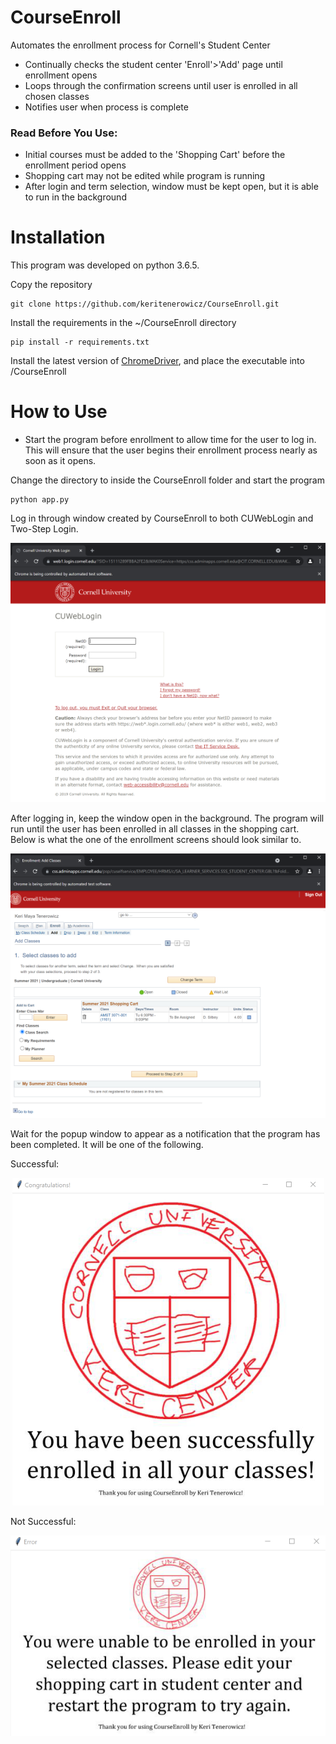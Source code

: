 # CourseEnroll
Automates the enrollment process for Cornell's Student Center
- Continually checks the student center 'Enroll'>'Add' page until enrollment opens
- Loops through the confirmation screens until user is enrolled in all chosen classes
- Notifies user when process is complete

### Read Before You Use:
- Initial courses must be added to the 'Shopping Cart' before the enrollment period opens
- Shopping cart may not be edited while program is running
- After login and term selection, window must be kept open, but it is able to run in the background

# Installation
This program was developed on python 3.6.5.

Copy the repository
```
git clone https://github.com/keritenerowicz/CourseEnroll.git
```

Install the requirements in the ~/CourseEnroll directory
```
pip install -r requirements.txt
```

Install the latest version of [ChromeDriver](https://sites.google.com/a/chromium.org/chromedriver/), and place the executable into /CourseEnroll

# How to Use
- Start the program before enrollment to allow time for the user to log in. This will ensure that the user begins their enrollment process nearly as soon as it opens.

Change the directory to inside the CourseEnroll folder and start the program
```
python app.py
```

Log in through window created by CourseEnroll to both CUWebLogin and Two-Step Login.

<p align="center">
  <img src="https://github.com/keritenerowicz/CourseEnroll/blob/master/images/login.png" />
</p>

After logging in, keep the window open in the background. The program will run until the user has been enrolled in all classes in the shopping cart. Below is what the one of the enrollment screens should look similar to.

<p align="center">
  <img src="https://github.com/keritenerowicz/CourseEnroll/blob/master/images/enrollment.png" />
</p>

Wait for the popup window to appear as a notification that the program has been completed. It will be one of the following.

Successful:
<p align="center">
  <img src="https://github.com/keritenerowicz/CourseEnroll/blob/master/images/successful.png" />
</p>

Not Successful:
<p align="center">
  <img src="https://github.com/keritenerowicz/CourseEnroll/blob/master/images/not_successful.png" />
</p>

